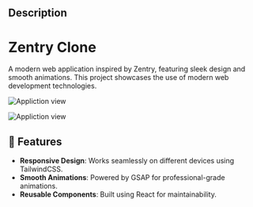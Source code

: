 ## Description  
# Zentry Clone

A modern web application inspired by Zentry, featuring sleek design and smooth animations. This project showcases the use of modern web development technologies.

![Appliction view](https://github.com/user-attachments/assets/b565d5a3-39b7-4fcf-ae57-9f71298500c0)  


![Appliction view](https://github.com/user-attachments/assets/8e498419-dd7c-4b6d-9778-5f5d93a97cb3)  



## 🚀 Features
- **Responsive Design**: Works seamlessly on different devices using TailwindCSS.
- **Smooth Animations**: Powered by GSAP for professional-grade animations.
- **Reusable Components**: Built using React for maintainability.
